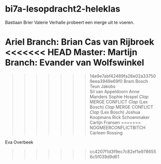 # bi7a-lesopdracht2-heleklas
Bastiaan Brier
Valerie Verhalle probeert een merge uit te voeren.

Ariel
Branch: Brian
Cas van Rijbroek
<<<<<<< HEAD
Master: Martijn
Branch: Evander van Wolfswinkel
=======
>>>>>>> 14e9e7abf42489fa26e02a337509eea3949e69f0
Bram Bosch
Teun Jakobs    
Sil van Appeldoorn
Anne Manders
Sophie Hospel
*Clap* MERGE CONFLICT *Clap* (Lex Bosch)
*Clap* MERGE CONFLICT *Clap* (Lex Bosch)
Joshua Koopmans
Rick Schoenmaker
Carlijn Fransen
=======
NOGMEERCONFLICTBITCH
Carleen Rossing


Eva Overbeek
>>>>>>> cc4207f1d3f9ec7c82ef1e9786556c5f039d9d61